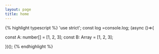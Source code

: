 ```yaml
---
layout: page
title: home
---
```


{% highlight typescript %}
'use strict'; const log =console.log; (async ()=>{

const A: number[] = [1, 2, 3];
const B: Array<number> = [1, 2, 3];
  
})();
{% endhighlight %}
